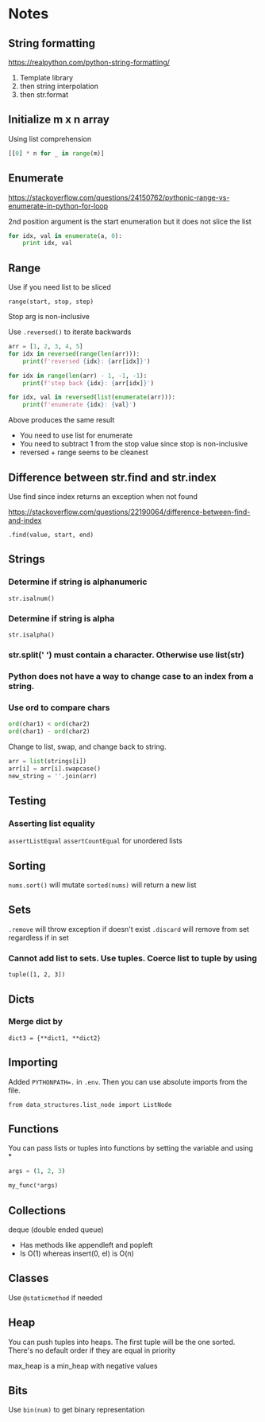 # Notes

## String formatting

https://realpython.com/python-string-formatting/

1. Template library
2. then string interpolation
3. then str.format


## Initialize m x n array

Using list comprehension
```python
[[0] * n for _ in range(m)]
```


## Enumerate

https://stackoverflow.com/questions/24150762/pythonic-range-vs-enumerate-in-python-for-loop

2nd position argument is the start enumeration but it does not slice the list

```python
for idx, val in enumerate(a, 0):
    print idx, val
```

## Range

Use if you need list to be sliced

`range(start, stop, step)`

Stop arg is non-inclusive

Use `.reversed()` to iterate backwards

```python
arr = [1, 2, 3, 4, 5]
for idx in reversed(range(len(arr))):
    print(f'reversed {idx}: {arr[idx]}')

for idx in range(len(arr) - 1, -1, -1):
    print(f'step back {idx}: {arr[idx]}')

for idx, val in reversed(list(enumerate(arr))):
    print(f'enumerate {idx}: {val}')
```

Above produces the same result
- You need to use list for enumerate
- You need to subtract 1 from the stop value since stop is non-inclusive
- reversed + range seems to be cleanest


## Difference between str.find and str.index
Use find since index returns an exception when not found

https://stackoverflow.com/questions/22190064/difference-between-find-and-index

`.find(value, start, end)`

## Strings

### Determine if string is alphanumeric
`str.isalnum()`

### Determine if string is alpha
`str.isalpha()`

### str.split(' ') must contain a character. Otherwise use list(str)

### Python does not have a way to change case to an index from a string.

### Use ord to compare chars
```python
ord(char1) < ord(char2)
ord(char1) - ord(char2)
```

Change to list, swap, and change back to string.

```python
arr = list(strings[i])
arr[i] = arr[i].swapcase()
new_string = ''.join(arr)
```

## Testing

### Asserting list equality
`assertListEqual`
`assertCountEqual` for unordered lists

## Sorting

`nums.sort()` will mutate
`sorted(nums)` will return a new list

## Sets

`.remove` will throw exception if doesn't exist
`.discard` will remove from set regardless if in set

### Cannot add list to sets. Use tuples. Coerce list to tuple by using
`tuple([1, 2, 3])`

## Dicts

### Merge dict by
`dict3 = {**dict1, **dict2}`

## Importing

Added `PYTHONPATH=.` in `.env`. Then you can use absolute imports from the file.

`from data_structures.list_node import ListNode`

## Functions

You can pass lists or tuples into functions by setting the variable and using *

```python
args = (1, 2, 3)

my_func(*args)
```

## Collections

deque (double ended queue)
- Has methods like appendleft and popleft
- Is O(1) whereas insert(0, el) is O(n)

## Classes

Use `@staticmethod` if needed

## Heap

You can push tuples into heaps. The first tuple will be the one sorted. There's no default order if they are equal in priority

max_heap is a min_heap with negative values

## Bits

Use `bin(num)` to get binary representation
